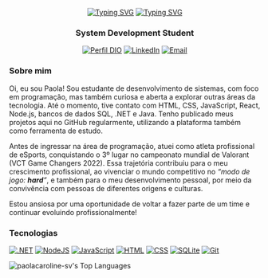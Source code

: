 <div align="center">
  
  [![Typing SVG](https://readme-typing-svg.demolab.com?font=Roboto&size=41&duration=1&pause=1&color=F7F7F7&vCenter=true&repeat=false&width=107&lines=Paola)](https://git.io/typing-svg) [![Typing SVG](https://readme-typing-svg.demolab.com?font=Roboto&size=41&duration=3000&pause=1&color=f1c232&vCenter=true&width=155&lines=Caroline;Oliveira)](https://git.io/typing-svg)</div>
<h3 align="center">System Development Student
  </h3>
<div align="center">
  
[![Perfil DIO](https://img.shields.io/badge/Perfil_DIO-000?style=for-the-badge)](https://dio.me/users/paolacaroline_sv/)
[![LinkedIn](https://img.shields.io/badge/LinkedIn-000?style=for-the-badge)](https://www.linkedin.com/in/paolacaroline-sv/)
[![Email](https://img.shields.io/badge/EMail-f1c232?style=for-the-badge)](mailto:paolacaroline-sv@outlook.com/)
</div>


### Sobre mim

Oi, eu sou Paola! Sou estudante de desenvolvimento de sistemas, com foco em programação, mas também curiosa e aberta a explorar outras áreas da tecnologia. Até o momento, tive contato com HTML, CSS, JavaScript, React, Node.js, bancos de dados SQL, .NET e Java. Tenho publicado meus projetos aqui no GitHub regularmente, utilizando a plataforma também como ferramenta de estudo.

Antes de ingressar na área de programação, atuei como atleta profissional de eSports, conquistando o 3º lugar no campeonato mundial de Valorant (VCT Game Changers 2022). Essa trajetória contribuiu para o meu crescimento profissional, ao vivenciar o mundo competitivo no _“modo de jogo: **hard**”_, e também para o meu desenvolvimento pessoal, por meio da convivência com pessoas de diferentes origens e culturas.

Estou ansiosa por uma oportunidade de voltar a fazer parte de um time e continuar evoluindo profissionalmente!

### Tecnologias


[![.NET](https://img.shields.io/badge/.NET-512BD4?logo=dotnet&logoColor=fff)](#)
[![NodeJS](https://img.shields.io/badge/Node.js-6DA55F?logo=node.js&logoColor=white)](#)
[![JavaScript](https://img.shields.io/badge/JavaScript-F7DF1E?logo=javascript&logoColor=000)](#)
[![HTML](https://img.shields.io/badge/HTML-%23E34F26.svg?logo=html5&logoColor=white)](#)
[![CSS](https://img.shields.io/badge/CSS-639?logo=css&logoColor=fff)](#)
[![SQLite](https://img.shields.io/badge/SQLite-%2307405e.svg?logo=sqlite&logoColor=white)](#)
[![Git](https://img.shields.io/badge/Git-F05032?logo=git&logoColor=fff)](#)

![paolacaroline-sv's Top Languages](https://github-readme-stats.vercel.app/api/top-langs/?username=paolacaroline-sv&theme=great-gatsby&show_icons=true&hide_border=true&layout=compact)

